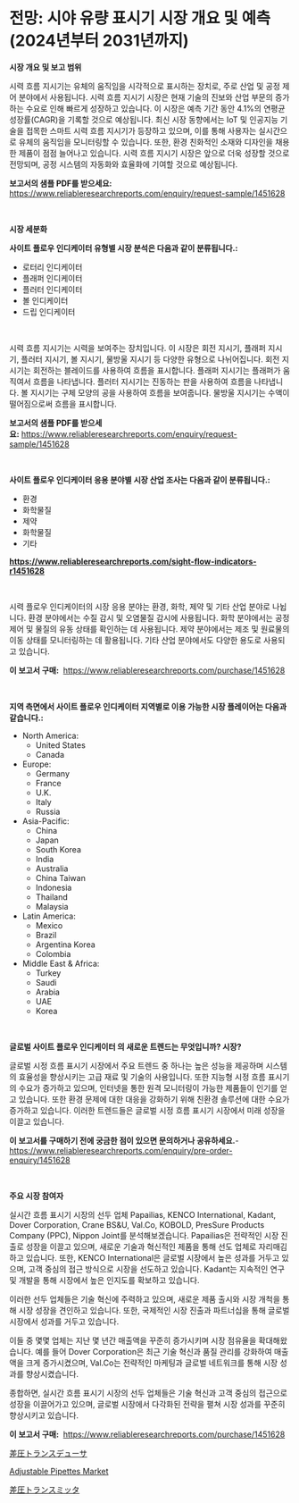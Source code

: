 <p><h1>전망: 시야 유량 표시기 시장 개요 및 예측 (2024년부터 2031년까지)</h1></p><p><strong>시장 개요 및 보고 범위</strong></p>
<p><p>시력 흐름 지시기는 유체의 움직임을 시각적으로 표시하는 장치로, 주로 산업 및 공정 제어 분야에서 사용됩니다. 시력 흐름 지시기 시장은 현재 기술의 진보와 산업 부문의 증가하는 수요로 인해 빠르게 성장하고 있습니다. 이 시장은 예측 기간 동안 4.1%의 연평균 성장률(CAGR)을 기록할 것으로 예상됩니다. 최신 시장 동향에서는 IoT 및 인공지능 기술을 접목한 스마트 시력 흐름 지시기가 등장하고 있으며, 이를 통해 사용자는 실시간으로 유체의 움직임을 모니터링할 수 있습니다. 또한, 환경 친화적인 소재와 디자인을 채용한 제품이 점점 늘어나고 있습니다. 시력 흐름 지시기 시장은 앞으로 더욱 성장할 것으로 전망되며, 공정 시스템의 자동화와 효율화에 기여할 것으로 예상됩니다.</p></p>
<p><strong>보고서의 샘플 PDF를 받으세요:</strong> <a href="https://www.reliableresearchreports.com/enquiry/request-sample/1451628">https://www.reliableresearchreports.com/enquiry/request-sample/1451628</a></p>
<p>&nbsp;</p>
<p><strong>시장 세분화</strong></p>
<p><strong>사이트 플로우 인디케이터 유형별 시장 분석은 다음과 같이 분류됩니다.:</strong></p>
<p><ul><li>로터리 인디케이터</li><li>플래퍼 인디케이터</li><li>플러터 인디케이터</li><li>볼 인디케이터</li><li>드립 인디케이터</li></ul></p>
<p>&nbsp;</p>
<p><p>시력 흐름 지시기는 시력을 보여주는 장치입니다. 이 시장은 회전 지시기, 플래퍼 지시기, 플러터 지시기, 볼 지시기, 물방울 지시기 등 다양한 유형으로 나뉘어집니다. 회전 지시기는 회전하는 블레이드를 사용하여 흐름을 표시합니다. 플래퍼 지시기는 플래퍼가 움직여서 흐름을 나타냅니다. 플러터 지시기는 진동하는 판을 사용하여 흐름을 나타냅니다. 볼 지시기는 구체 모양의 공을 사용하여 흐름을 보여줍니다. 물방울 지시기는 수액이 떨어짐으로써 흐름을 표시합니다.</p></p>
<p><strong>보고서의 샘플 PDF를 받으세요:</strong>&nbsp;<a href="https://www.reliableresearchreports.com/enquiry/request-sample/1451628">https://www.reliableresearchreports.com/enquiry/request-sample/1451628</a></p>
<p>&nbsp;</p>
<p><strong> 사이트 플로우 인디케이터 응용 분야별 시장 산업 조사는 다음과 같이 분류됩니다.:</strong></p>
<p><ul><li>환경</li><li>화학물질</li><li>제약</li><li>화학물질</li><li>기타</li></ul></p>
<p><strong><a href="https://www.reliableresearchreports.com/sight-flow-indicators-r1451628">https://www.reliableresearchreports.com/sight-flow-indicators-r1451628</a></strong></p>
<p>&nbsp;</p>
<p><p>시력 플로우 인디케이터의 시장 응용 분야는 환경, 화학, 제약 및 기타 산업 분야로 나뉩니다. 환경 분야에서는 수질 감시 및 오염물질 감시에 사용됩니다. 화학 분야에서는 공정 제어 및 물질의 유동 상태를 확인하는 데 사용됩니다. 제약 분야에서는 제조 및 원료물의 이동 상태를 모니터링하는 데 활용됩니다. 기타 산업 분야에서도 다양한 용도로 사용되고 있습니다.</p></p>
<p><strong>이 보고서 구매:</strong>&nbsp; <a href="https://www.reliableresearchreports.com/purchase/1451628">https://www.reliableresearchreports.com/purchase/1451628</a></p>
<p>&nbsp;</p>
<p><strong>지역 측면에서 사이트 플로우 인디케이터 지역별로 이용 가능한 시장 플레이어는 다음과 같습니다.:</strong></p>
<p><ul>
    <li>
        North America:
        <ul>
            <li>United States</li>
            <li>Canada</li>
        </ul>
    </li>
    <li>
        Europe:
        <ul>
            <li>Germany</li>
            <li>France</li>
            <li>U.K.</li>
            <li>Italy</li>
            <li>Russia</li>
        </ul>
    </li>
    <li>
        Asia-Pacific:
        <ul>
            <li>China</li>
            <li>Japan</li>
            <li>South Korea</li>
            <li>India</li>
            <li>Australia</li>
            <li>China Taiwan</li>
            <li>Indonesia</li>
            <li>Thailand</li>
            <li>Malaysia</li>
        </ul>
    </li>
    <li>
        Latin America:
        <ul>
            <li>Mexico</li>
            <li>Brazil</li>
            <li>Argentina Korea</li>
            <li>Colombia</li>
        </ul>
    </li>
    <li>
        Middle East & Africa:
        <ul>
            <li>Turkey</li>
            <li>Saudi</li>
            <li>Arabia</li>
            <li>UAE</li>
            <li>Korea</li>
        </ul>
    </li>
    </ul></p>
<p>&nbsp;</p>
<p><strong>글로벌 사이트 플로우 인디케이터 의 새로운 트렌드는 무엇입니까? 시장?</strong></p>
<p><p>글로벌 시정 흐름 표시기 시장에서 주요 트렌드 중 하나는 높은 성능을 제공하며 시스템의 효율성을 향상시키는 고급 재료 및 기술의 사용입니다. 또한 지능형 시정 흐름 표시기의 수요가 증가하고 있으며, 인터넷을 통한 원격 모니터링이 가능한 제품들이 인기를 얻고 있습니다. 또한 환경 문제에 대한 대응을 강화하기 위해 친환경 솔루션에 대한 수요가 증가하고 있습니다. 이러한 트렌드들은 글로벌 시정 흐름 표시기 시장에서 미래 성장을 이끌고 있습니다.</p></p>
<p><strong>이 보고서를 구매하기 전에 궁금한 점이 있으면 문의하거나 공유하세요.</strong>- <a href="https://www.reliableresearchreports.com/enquiry/pre-order-enquiry/1451628">https://www.reliableresearchreports.com/enquiry/pre-order-enquiry/1451628</a></p>
<p>&nbsp;</p>
<p><strong>주요 시장 참여자</strong></p>
<p><p>실시간 흐름 표시기 시장의 선두 업체 Papailias, KENCO International, Kadant, Dover Corporation, Crane BS&U, Val.Co, KOBOLD, PresSure Products Company (PPC), Nippon Joint를 분석해보겠습니다. Papailias은 전략적인 시장 진출로 성장을 이끌고 있으며, 새로운 기술과 혁신적인 제품을 통해 선도 업체로 자리매김하고 있습니다. 또한, KENCO International은 글로벌 시장에서 높은 성과를 거두고 있으며, 고객 중심의 접근 방식으로 시장을 선도하고 있습니다. Kadant는 지속적인 연구 및 개발을 통해 시장에서 높은 인지도를 확보하고 있습니다.</p><p>이러한 선두 업체들은 기술 혁신에 주력하고 있으며, 새로운 제품 출시와 시장 개척을 통해 시장 성장을 견인하고 있습니다. 또한, 국제적인 시장 진출과 파트너십을 통해 글로벌 시장에서 성과를 거두고 있습니다.</p><p>이들 중 몇몇 업체는 지난 몇 년간 매출액을 꾸준히 증가시키며 시장 점유율을 확대해왔습니다. 예를 들어 Dover Corporation은 최근 기술 혁신과 품질 관리를 강화하여 매출액을 크게 증가시켰으며, Val.Co는 전략적인 마케팅과 글로벌 네트워크를 통해 시장 성과를 향상시켰습니다.</p><p>종합하면, 실시간 흐름 표시기 시장의 선두 업체들은 기술 혁신과 고객 중심의 접근으로 성장을 이끌어가고 있으며, 글로벌 시장에서 다각화된 전략을 펼쳐 시장 성과를 꾸준히 향상시키고 있습니다.</p></p>
<p><strong>이 보고서 구매:</strong>&nbsp;&nbsp;<a href="https://www.reliableresearchreports.com/purchase/1451628">https://www.reliableresearchreports.com/purchase/1451628</a></p>
<p><p><a href="https://github.com/avwofrml53535/Market-Research-Report-List-1/blob/main/664309535067.md">差圧トランスデューサ</a></p><p><a href="https://github.com/mbisetmhermsr/Market-Research-Report-List-2/blob/main/adjustable-pipettes-market.md">Adjustable Pipettes Market</a></p><p><a href="https://github.com/vtbvgl20191192/Market-Research-Report-List-1/blob/main/206681235068.md">差圧トランスミッタ</a></p></p>